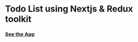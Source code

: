 # Todo List using Nextjs & Redux toolkit 


### [See the App](https://todolist-app-bytewise.netlify.app/) 